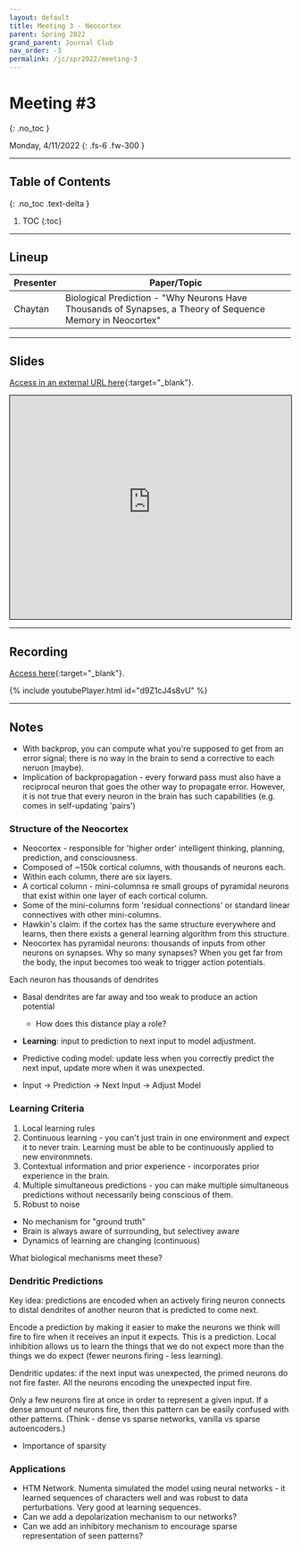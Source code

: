 ```yaml
---
layout: default
title: Meeting 3 - Neocortex
parent: Spring 2022
grand_parent: Journal Club
nav_order: -3
permalink: /jc/spr2022/meeting-3
---
```


# Meeting #3
{: .no_toc }

Monday, 4/11/2022
{: .fs-6 .fw-300 }

---

## Table of Contents
{: .no_toc .text-delta }

1. TOC
{:toc}

---


## Lineup

| Presenter | Paper/Topic |
| --- | --- |
| Chaytan | Biological Prediction - "Why Neurons Have Thousands of Synapses, a Theory of Sequence Memory in Neocortex" |

---

## Slides

[Access in an external URL here](https://www.canva.com/design/DAE9bEp7nQY/BSySVb2vsIr_xWTvddE0mQ/view?utm_content=DAE9bEp7nQY&utm_campaign=designshare&utm_medium=link2&utm_source=sharebutton){:target="_blank"}.

<iframe src="https://interactive-intelligence.github.io/files/041122 Dendritic Spike JC.pdf" width="100%" height="400" style="border:1px solid black;"></iframe> 

---

## Recording
[Access here](https://drive.google.com/file/d/1Fc2Rgi6WXivtktXXUWhDp1vDW900t8hs/view?usp=sharing){:target="_blank"}.

{% include youtubePlayer.html id="d9Z1cJ4s8vU" %}

---

## Notes
- With backprop, you can compute what you're supposed to get from an error signal; there is no way in the brain to send a corrective to each neruon (maybe).
- Implication of backpropagation - every forward pass must also have a reciprocal neuron that goes the other way to propagate error. However, it is not true that every neuron in the brain has such capabilities (e.g. comes in self-updating 'pairs')

### Structure of the Neocortex
- Neocortex - responsible for 'higher order' intelligent thinking, planning, prediction, and consciousness.
- Composed of ~150k cortical columns, with thousands of neurons each. 
- Within each column, there are six layers.
- A cortical column - mini-columnsa re small groups of pyramidal neurons that exist within one layer of each cortical column.
- Some of the mini-columns form 'residual connections' or standard linear connectives with other mini-columns.
- Hawkin's claim: if the cortex has the same structure everywhere and learns, then there exists a general learning algorithm from this structure.
- Neocortex has pyramidal neurons: thousands of inputs from other neurons on synapses. Why so many synapses? When you get far from the body, the input becomes too weak to trigger action potentials. 

Each neuron has thousands of dendrites 
- Basal dendrites are far away and too weak to produce an action potential 
  - How does this distance play a role?

- **Learning**: input to prediction to next input to model adjustment.
- Predictive coding model: update less when you correctly predict the next input, update more when it was unexpected.
- Input → Prediction → Next Input → Adjust Model

### Learning Criteria 
1. Local learning rules
2. Continuous learning - you can't just train in one environment and expect it to never train. Learning must be able to be continuously applied to new environmnets.
3. Contextual information and prior experience - incorporates prior experience in the brain.
4. Multiple simultaneous predictions - you can make multiple simultaneous predictions without necessarily being conscious of them.
5. Robust to noise

- No mechanism for "ground truth"
- Brain is always aware of surrounding, but selectivey aware 
- Dynamics of learning are changing (continuous)

What biological mechanisms meet these?

### Dendritic Predictions
Key idea: predictions are encoded when an actively firing neuron connects to distal dendrites of another neuron that is predicted to come next. 

Encode a prediction by making it easier to make the neurons we think will fire to fire when it receives an input it expects. This is a prediction. Local inhibition allows us to learn the things that we do not expect more than the things we do expect (fewer neurons firing - less learning).

Dendritic updates: if the next input was unexpected, the primed neurons do not fire faster. All the neurons encoding the unexpected input fire.

Only a few neurons fire at once in order to represent a given input. If a dense amount of neurons fire, then this pattern can be easily confused with other patterns. (Think - dense vs sparse networks, vanilla vs sparse autoencoders.)
- Importance of sparsity 



### Applications
- HTM Network. Numenta simulated the model using neural networks - it learned sequences of characters well and was robust to data perturbations. Very good at learning sequences.
- Can we add a depolarization mechanism to our networks?
- Can we add an inhibitory mechanism to encourage sparse representation of seen patterns?














